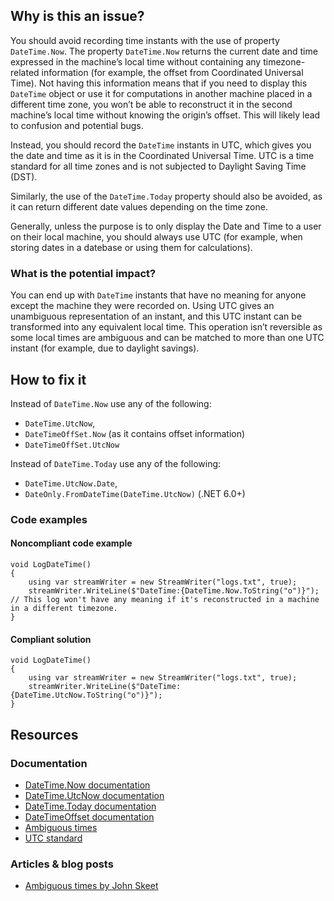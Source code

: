 ## Why is this an issue?
 
You should avoid recording time instants with the use of property `DateTime.Now`. The property `DateTime.Now` returns the current date and time expressed in the machine’s local time without containing any timezone-related information (for example, the offset from Coordinated Universal Time). Not having this information means that if you need to display this `DateTime` object or use it for computations in another machine placed in a different time zone, you won’t be able to reconstruct it in the second machine’s local time without knowing the origin’s offset. This will likely lead to confusion and potential bugs.
 
Instead, you should record the `DateTime` instants in UTC, which gives you the date and time as it is in the Coordinated Universal Time. UTC is a time standard for all time zones and is not subjected to Daylight Saving Time (DST).
 
Similarly, the use of the `DateTime.Today` property should also be avoided, as it can return different date values depending on the time zone.
 
Generally, unless the purpose is to only display the Date and Time to a user on their local machine, you should always use UTC (for example, when storing dates in a datebase or using them for calculations).
 
### What is the potential impact?
 
You can end up with `DateTime` instants that have no meaning for anyone except the machine they were recorded on. Using UTC gives an unambiguous representation of an instant, and this UTC instant can be transformed into any equivalent local time. This operation isn’t reversible as some local times are ambiguous and can be matched to more than one UTC instant (for example, due to daylight savings).
 
## How to fix it
 
Instead of `DateTime.Now` use any of the following:
 
- `DateTime.UtcNow`,
- `DateTimeOffSet.Now` (as it contains offset information)
- `DateTimeOffSet.UtcNow`

Instead of `DateTime.Today` use any of the following:

- `DateTime.UtcNow.Date`,
- `DateOnly.FromDateTime(DateTime.UtcNow)` (.NET 6.0+)

### Code examples
 
#### Noncompliant code example

    void LogDateTime()
    {
        using var streamWriter = new StreamWriter("logs.txt", true);
        streamWriter.WriteLine($"DateTime:{DateTime.Now.ToString("o")}"); // This log won't have any meaning if it's reconstructed in a machine in a different timezone.
    }

#### Compliant solution

    void LogDateTime()
    {
        using var streamWriter = new StreamWriter("logs.txt", true);
        streamWriter.WriteLine($"DateTime:{DateTime.UtcNow.ToString("o")}");
    }

## Resources
 
### Documentation

- [DateTime.Now documentation](https://learn.microsoft.com/en-us/dotnet/api/system.datetime.now)
- [DateTime.UtcNow documentation](https://learn.microsoft.com/en-us/dotnet/api/system.datetime.utcnow)
- [DateTime.Today documentation](https://learn.microsoft.com/en-us/dotnet/api/system.datetime.today)
- [DateTimeOffset documentation](https://learn.microsoft.com/en-us/dotnet/api/system.datetimeoffset)
- [Ambiguous times](https://learn.microsoft.com/en-us/dotnet/standard/datetime/resolve-ambiguous-times)
- [UTC standard](https://www.timeanddate.com/time/zone/timezone/utc)

### Articles & blog posts

- [Ambiguous times by John Skeet](https://stackoverflow.com/a/2580518)